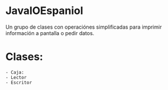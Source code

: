 # JavaIOEspaniol
Un grupo de clases con operaciónes simplificadas para imprimir información
a pantalla o pedir datos.

# Clases:
    - Caja:
    - Lector
    - Escritor
